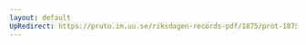 ```yaml
---
layout: default
UpRedirect: https://pruto.im.uu.se/riksdagen-records-pdf/1875/prot-1875--ak--003/prot-1875--ak--003_018.pdf
---
```

